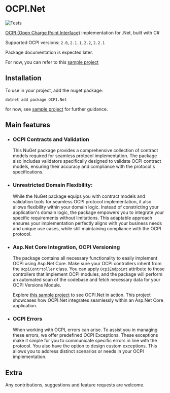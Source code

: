 # OCPI.Net

![Tests](https://github.com/BitzArt/OCPI.Net/actions/workflows/Tests.yml/badge.svg)

[OCPI (Open Charge Point Interface)](https://github.com/ocpi/ocpi) implementation for .Net, built with C#

Supported OCPI versions: `2.0`, `2.1.1`, `2.2`, `2.2.1`

Package documentation is expected later.

For now, you can refer to this [sample project](sample/OCPI.Net.Sample)

## Installation

To use in your project, add the nuget package:
```
dotnet add package OCPI.Net
```
for now, see [sample project](sample/OCPI.Net.Sample) for further guidance.

## Main features

- ### OCPI Contracts and Validation
  This NuGet package provides a comprehensive collection of contract models required for seamless protocol implementation. The package also includes validators specifically designed to validate OCPI contract models, ensuring their accuracy and compliance with the protocol's specifications.

- ### Unrestricted Domain Flexibility:
  While the NuGet package equips you with contract models and validation tools for seamless OCPI protocol implementation, it also allows flexibility within your domain logic. Instead of constricting your application's domain logic, the package empowers you to integrate your specific requirements without limitations. This adaptable approach ensures your implementation perfectly aligns with your business needs and unique use cases, while still maintaining compliance with the OCPI protocol.

- ### Asp.Net Core Integration, OCPI Versioning
  The package contains all necessary functionality to easily implement OCPI using Asp.Net Core. Make sure your OCPI controllers inherit from the `OcpiContrtoller` class. You can apply `OcpiEndpoint` attribute to those controllers that implement OCPI modules, and the package will perform an automated scan of the codebase and fetch necessary data for your OCPI Versions Module.
  
  Explore [this sample project](sample/OCPI.Net.Sample) to see OCPI.Net in action. This project showcases how OCPI.Net integrates seamlessly within an Asp.Net Core application.

- ### OCPI Errors
  When working with OCPI, errors can arise. To assist you in managing these errors, we offer predefined OCPI Exceptions. These exceptions make it simple for you to communicate specific errors in line with the protocol. You also have the option to design custom exceptions. This allows you to address distinct scenarios or needs in your OCPI implementation.

## Extra

Any contributions, suggestions and feature requests are welcome.

